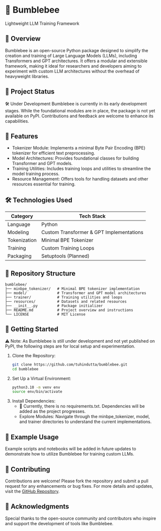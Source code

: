 # 🐝 Bumblebee
Lightweight LLM Training Framework

## 🧠 Overview
Bumblebee is an open-source Python package designed to simplify the creation and training of Large Language Models (LLMs), including Transformers and GPT architectures. It offers a modular and extensible framework, making it ideal for researchers and developers aiming to experiment with custom LLM architectures without the overhead of heavyweight libraries.

## 🚧 Project Status
🛠️ Under Development
Bumblebee is currently in its early development stages. While the foundational modules are in place, the package is not yet available on PyPI. Contributions and feedback are welcome to enhance its capabilities.

## 🧰 Features
- Tokenizer Module: Implements a minimal Byte Pair Encoding (BPE) tokenizer for efficient text preprocessing.
- Model Architectures: Provides foundational classes for building Transformer and GPT models.
- Training Utilities: Includes training loops and utilities to streamline the model training process.
- Resource Management: Offers tools for handling datasets and other resources essential for training.

## 🛠️ Technologies Used
<table>
  <thead>
    <tr>
      <th>Category</th>
      <th>Tech Stack</th>
    </tr>
  </thead>
  <tbody>
    <tr>
      <td>Language</td>
      <td>Python</td>
    </tr>
    <tr>
      <td>Modeling</td>
      <td>Custom Transformer &amp; GPT Implementations</td>
    </tr>
    <tr>
      <td>Tokenization</td>
      <td>Minimal BPE Tokenizer</td>
    </tr>
    <tr>
      <td>Training</td>
      <td>Custom Training Loops</td>
    </tr>
    <tr>
      <td>Packaging</td>
      <td>Setuptools (Planned)</td>
    </tr>
  </tbody>
</table>


## 📁 Repository Structure
```env
bumblebee/
├── minbpe_tokenizer/   # Minimal BPE tokenizer implementation
├── model/              # Transformer and GPT model architectures
├── trainer/            # Training utilities and loops
├── resources/          # Datasets and related resources
├── __init__.py         # Package initializer
├── README.md           # Project overview and instructions
└── LICENSE             # MIT License
```

## 🚀 Getting Started
⚠️ Note: As Bumblebee is still under development and not yet published on PyPI, the following steps are for local setup and experimentation.
1. Clone the Repository:
   ```bash
   git clone https://github.com/tuhindutta/bumblebee.git
   cd bumblebee
   ```
2. Set Up a Virtual Environment:
   ```bash
   python3.10 -m venv env
   source env/bin/activate
   ```
3. Install Dependencies:
     - 📝 Currently, there is no requirements.txt. Dependencies will be added as the project progresses.
     - Explore Modules: Navigate through the minbpe_tokenizer, model, and trainer directories to understand the current implementations.

## 🧪 Example Usage
Example scripts and notebooks will be added in future updates to demonstrate how to utilize Bumblebee for training custom LLMs.

## 🤝 Contributing
Contributions are welcome! Please fork the repository and submit a pull request for any enhancements or bug fixes. For more details and updates, visit the [GitHub Repository](https://github.com/tuhindutta/Bumblebee).

## 🌟 Acknowledgments
Special thanks to the open-source community and contributors who inspire and support the development of tools like Bumblebee.
